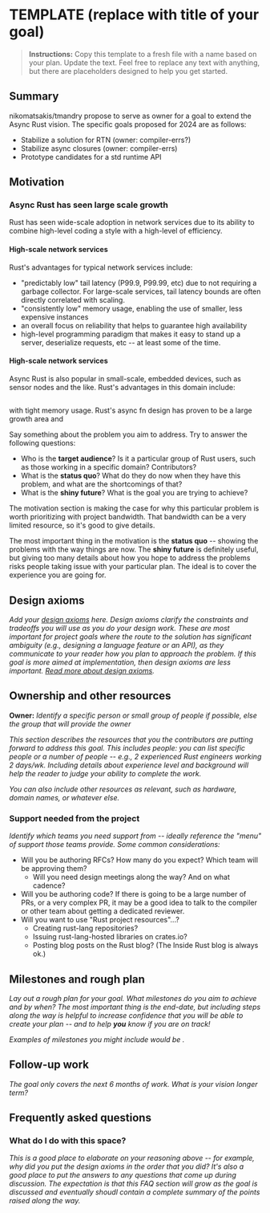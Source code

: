 # TEMPLATE (replace with title of your goal)

> **Instructions:** Copy this template to a fresh file with a name based on your plan.
> Update the text. Feel free to replace any text with anything, but there are placeholders
> designed to help you get started.

## Summary

nikomatsakis/tmandry propose to serve as owner for a goal to extend the Async Rust vision. The specific goals proposed for 2024 are as follows:

* Stabilize a solution for RTN (owner: compiler-errs?)
* Stabilize async closures (owner: compiler-errs)
* Prototype candidates for a std runtime API

## Motivation

### Async Rust has seen large scale growth

Rust has seen wide-scale adoption in network services due to its ability to
combine high-level coding a style with a high-level of efficiency. 

#### High-scale network services

Rust's advantages for typical network services include:

* "predictably low" tail latency (P99.9, P99.99, etc) due to not requiring a garbage collector. For large-scale services, tail latency bounds are often directly correlated with scaling.
* "consistently low" memory usage, enabling the use of smaller, less expensive instances
* an overall focus on reliability that helps to guarantee high availability
* high-level programming paradigm that makes it easy to stand up a server, deserialize requests, etc -- at least some of the time.

#### High-scale network services

Async Rust is also popular in small-scale, embedded devices, such as sensor nodes and the like.
Rust's advantages in this domain include:

##

with tight memory usage. Rust's async fn design has proven to be a large growth area and 

Say something about the problem you aim to address. Try to answer the following questions:

* Who is the **target audience**? Is it a particular group of Rust users, such as those working in a specific domain? Contributors? 
* What is the **status quo**? What do they do now when they have this problem, and what are the shortcomings of that?
* What is the **shiny future**? What is the goal you are trying to achieve?

The motivation section is making the case for why this particular problem is worth prioritizing with project bandwidth. That bandwidth can be a very limited resource, so it's good to give details.

The most important thing in the motivation is the **status quo** -- showing the problems with the way things are now. The **shiny future** is definitely useful, but giving too many details about how you hope to address the problems risks people taking issue with your particular plan. The ideal is to cover the experience you are going for.

## Design axioms

*Add your [design axioms][da] here. Design axioms clarify the constraints and tradeoffs you will use as you do your design work. These are most important for project goals where the route to the solution has significant ambiguity (e.g., designing a language feature or an API), as they communicate to your reader how you plan to approach the problem. If this goal is more aimed at implementation, then design axioms are less important. [Read more about design axioms][da].*

[da]: XXX

## Ownership and other resources

**Owner:** *Identify a specific person or small group of people if possible, else the group that will provide the owner*

*This section describes the resources that you the contributors are putting forward to address this goal. This includes people: you can list specific people or a number of people -- e.g., 2 experienced Rust engineers working 2 days/wk. Including details about experience level and background will help the reader to judge your ability to complete the work.*

*You can also include other resources as relevant, such as hardware, domain names, or whatever else.*

### Support needed from the project

*Identify which teams you need support from -- ideally reference the "menu" of support those teams provide. Some common considerations:*

* Will you be authoring RFCs? How many do you expect? Which team will be approving them?
    * Will you need design meetings along the way? And on what cadence?
* Will you be authoring code? If there is going to be a large number of PRs, or a very complex PR, it may be a good idea to talk to the compiler or other team about getting a dedicated reviewer.
* Will you want to use "Rust project resources"...?
    * Creating rust-lang repositories?
    * Issuing rust-lang-hosted libraries on crates.io?
    * Posting blog posts on the Rust blog? (The Inside Rust blog is always ok.)

## Milestones and rough plan

*Lay out a rough plan for your goal. What milestones do you aim to achieve and by when? The most important thing is the end-date, but including steps along the way is helpful to increase confidence that you will be able to create your plan -- and to help **you** know if you are on track!*

*Examples of milestones you might include would be .*

## Follow-up work

*The goal only covers the next 6 months of work. What is your vision longer term?*

## Frequently asked questions

### What do I do with this space?

*This is a good place to elaborate on your reasoning above -- for example, why did you put the design axioms in the order that you did? It's also a good place to put the answers to any questions that come up during discussion. The expectation is that this FAQ section will grow as the goal is discussed and eventually shoudl contain a complete summary of the points raised along the way.*